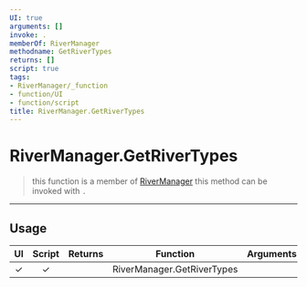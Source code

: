 ```yaml
---
UI: true
arguments: []
invoke: .
memberOf: RiverManager
methodname: GetRiverTypes
returns: []
script: true
tags:
- RiverManager/_function
- function/UI
- function/script
title: RiverManager.GetRiverTypes
---
```

# RiverManager.GetRiverTypes
> this function is a member of [RiverManager](civ-6/lua/RiverManager.md)
> this method can be invoked with `.`
-----
## Usage
|  UI | Script | Returns | Function | Arguments |
|:---:|:------:|-------:|:--------:|:---------|
|✓|✓||RiverManager.GetRiverTypes||
